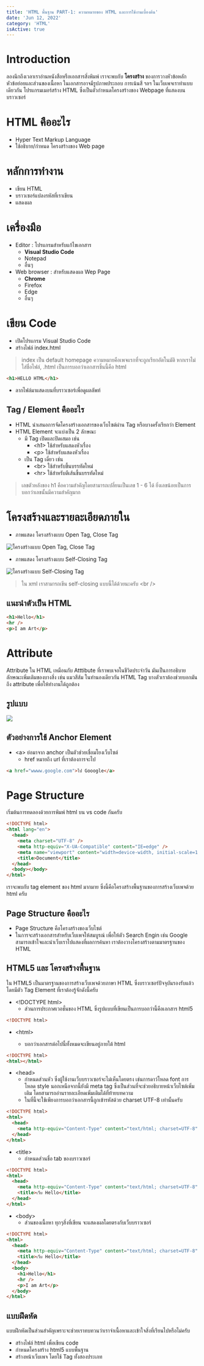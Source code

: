 ```yaml
---
title: 'HTML พื้นฐาน PART-1: ความหมายของ HTML และการใช้งานเบื้องต้น'
date: 'Jun 12, 2022'
category: 'HTML'
isActive: true
---
```


# Introduction

ลองนึกถึงเวลาเราอ่านหนังสือหรือเอกสารสิ่งพิมพ์ เราจะพบกับ **โครงสร้าง** ของการวางหัวข้อหลัก หัวข้อย่อยและส่วนของเนื้อหา ในเอกสารอาจมีรูปภาพประกอบ การเน้นสี ฯลฯ ในเว็บเพจเราทำแบบเดียวกัน โปรแกรมเมอร์สร้าง HTML ซึ่งเป็นตัวกำหนดโครงสร้างของ Webpage ที่แสดงบนบราวเซอร์

# HTML คืออะไร

- Hyper Text Markup Language
- ใช้อธิบาย/กำหนด โครงสร้างของ Web page

# หลักการทำงาน

- เขียน HTML
- บราวเซอร์แปลงรหัสที่เราเขียน
- แสดงผล

# เครื่องมือ

- Editor : โปรแกรมสำหรับแก้ไขเอกสาร
  - **Visual Studio Code**
  - Notepad
  - อื่นๆ
- Web browser : สำหรับแสดงผล Wep Page
  - **Chrome**
  - Firefox
  - Edge
  - อื่นๆ

# เขียน Code

- เปิดโปรแกรม Visual Studio Code
- สร้างไฟล์ index.html

> index เป็น default homepage ความหมายคือเพจแรกที่จะถูกเรียกอัตโนมัติ หากเราไม่ใส่ชื่อไฟล์, .html เป็นการบอกว่าเอกสารชิ้นนี้คือ html

```html
<h1>HELLO HTML</h1>
```

- ลากไฟล์มาแสดงบนที่บราวเซอร์เพื่อดูผลลัพท์

## Tag / Element คืออะไร

- HTML นำเสนอการจัดโครงสร้างเอกสารของเว็บไซต์ผ่าน Tag หรือบางครั้งเรียกว่า Element
- HTML Element จะแบ่งเป็น 2 ลักษณะ
  - มี Tag เปิดและปิดเสมอ เช่น
    - \<h1> ใช้สำหรับแสดงหัวเรื่อง
    - \<p> ใช้สำหรับแสดงหัวเรื่อง
  - เป็น Tag เดี่ยว เช่น
    - \<br> ใช้สำหรับขึ้นบรรทัดใหม่
    - \<hr> ใช้สำหรับตีเส้นขึ้นบรรทัดใหม่

> เลขตัวหลังของ h1 คือความสำคัญโดยสามารถเปลี่ยนเป็นเลข 1 - 6 ได้ ยิ่งเลขน้อยเป็นการบอกว่าเลขนั้นมีความสำคัญมาก

# โครงสร้างและรายละเอียดภายใน

- ภาพแสดง โครงสร้างแบบ Open Tag, Close Tag

![โครงสร้างแบบ Open Tag, Close Tag](tag-html-open-close.png)

- ภาพแสดง โครงสร้างแบบ Self-Closing Tag

![โครงสร้างแบบ Self-Closing Tag](self-closing-tag.png)

> ใน xml เราสามารถเขีน self-closing แบบนี้ได้ด้วยนะครับ \<br />

## แนะนำตัวเป็น HTML

```html
<h1>Hello</h1>
<hr />
<p>I am Art</p>
```

# Attribute

Attribute ใน HTML เหมือนกับ Atttibute ที่เราพบเจอในชีวิตประจำวัน มันเป็นการอธิบายลักษณะเพิ่มเติมของบางสิ่ง เช่น แมวสีส้ม ในทำนองเดียวกัน HTML Tag บางตัวเราต้องช่วยบอกมันถึง attribute เพื่อให้ทำงานได้ถูกต้อง

## รูปแบบ

![](html-attribute.png)

## ตัวอย่างการใช้ Anchor Element

- \<a> ย่อมาจาก anchor เป็นตัวช่วยเชื่อมโยงเว็บไซต์
  - href หมายถึง url ที่เราต้องการจะไป

```html
<a href="wwww.google.com">ไป Gooogle</a>
```

# Page Structure

เริ่มต้นการทดลองด้วยการพิมพ์ html บน vs code กันครับ

```html
<!DOCTYPE html>
<html lang="en">
  <head>
    <meta charset="UTF-8" />
    <meta http-equiv="X-UA-Compatible" content="IE=edge" />
    <meta name="viewport" content="width=device-width, initial-scale=1.0" />
    <title>Document</title>
  </head>
  <body></body>
</html>
```

เราจะพบกับ tag element ของ html มากมาย ซึ่งนี้คือโครงสร้างพื้นฐานของการสร้างเว็บเพจด้วย html ครับ

## Page Structure คืออะไร

- Page Structure คือโครงสร้างของเว็บไซต์
- ในการจะสร้างเอกสารสำหรับเว็บเพจให้สมบูรณ์ เพื่อให้ตัว Search Engin เช่น Google สามารถเข้าใจและนำเว็บเราไปแสดงที่ผลการค้นหา เราต้องวางโครงสร้างตามมาตรฐานของ HTML

## HTML5 และ โครงสร้างพื้นฐาน

ใน HTML5 เป็นมาตรฐานของการสร้างเว็บเพจด้วยภาษา HTML ซึ่งบราวเซอร์ปัจจุบันรองรับแล้ว โดยมีตัว Tag Element ที่เราต้องรู้จักดังนี้ครับ

- \<!DOCTYPE html>
  - ส่วนการประกาศเวอชั่นของ HTML ซึ่งรูปแบบที่เขียนเป็นการบอกว่านี้คือเอกสาร html5

```html
<!DOCTYPE html>
```

- \<html>

  - บอกว่าเอกสารต่อไปนี้ทั้งหมดจะเขียนอยู่ภายใต้ html

```html
<!DOCTYPE html>
<html></html>
```

- \<head>
  - กำหนดส่วนหัว ซึ่งผู้ใช้งานเว็บบราวเซอร์จะไม่เห็นโดยตรง เช่นการดาว์โหลด font การโหลด style นอกเหนือจากนี้ยังมี meta tag ซึ่งเป็นส่วนที่จะช่วยอธิบายหน้าเว็บไซต์เพิ่มเติม โดยสามารถอ่านรายละเอียดเพิ่มเติมได้ที่ท้ายบทความ
  - ในที่นี้จะใช้เพียงการบอกว่าเอกสารนี้ถูกเข้ารหัสด้วย charset UTF-8 เท่านั้นครับ

```html
<!DOCTYPE html>
<html>
  <head>
    <meta http-equiv="Content-Type" content="text/html; charset=UTF-8" />
  </head>
</html>
```

- \<title>
  - กำหนดส่วนชื่อ tab ของบราวเซอร์

```html
<!DOCTYPE html>
<html>
  <head>
    <meta http-equiv="Content-Type" content="text/html; charset=UTF-8" />
    <title>เว็บ Hello</title>
  </head>
</html>
```

- \<body>
  - ส่วนของเนื้อหา ทุกๆสิ่งที่เขียน จะแสดงผลโดยตรงกับเว็บบราวเซอร์

```html
<!DOCTYPE html>
<html>
  <head>
    <meta http-equiv="Content-Type" content="text/html; charset=UTF-8" />
    <title>เว็บ Hello</title>
  </head>
  <body>
    <h1>Hello</h1>
    <hr />
    <p>I am Art</p>
  </body>
</html>
```

## แบบฝึดหัด

แบบฝึกหัดเป็นส่วนสำคัญเพราะจะช่วยเราทบทวนว่าเราจำเนื้อหาและเข้าใจสิ่งที่เรียนไปหรือไม่ครับ

- สร้างไฟล์ html เพื่อเขียน code
- กำหนดโครงสร้าง html5 แบบพื้นฐาน
- สร้างหน้าเว็บเพจ โดยใช้ Tag ทั้งสองประเภท
